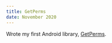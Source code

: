 ```yaml
---
title: GetPerms
date: November 2020
---
```


Wrote my first Android library, [GetPerms](https://github.com/4f77616973/GetPerms).
